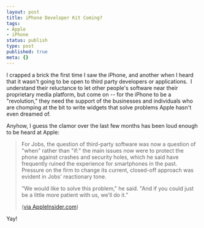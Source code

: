 ```yaml
---
layout: post
title: iPhone Developer Kit Coming?
tags:
- Apple
- iPhone
status: publish
type: post
published: true
meta: {}
---
```

I crapped a brick the first time I saw the iPhone, and another when I heard that it wasn't going to be open to third party developers or applications.  I understand their reluctance to let other people's software near their proprietary media platform, but come on -- for the iPhone to be a "revolution," they need the support of the businesses and individuals who are chomping at the bit to write widgets that solve problems Apple hasn't even dreamed of.

Anyhow, I guess the clamor over the last few months has been loud enough to be heard at Apple:
<blockquote>For Jobs, the question of third-party software was now a question of "when" rather than "if:" the main issues now were to protect the phone against crashes and security holes, which he said have frequently ruined the experience for smartphones in the past. Pressure on the firm to change its current, closed-off approach was evident in Jobs' reactionary tone.

"We would like to solve this problem," he said.  "And if you could just be a little more patient with us, we’ll do it."

(<a href="http://www.appleinsider.com/articles/07/05/30/jobs_sheds_new_light_on_apple_iphone_at_d_conference.html">via AppleInsider.com</a>)</blockquote>
Yay!
